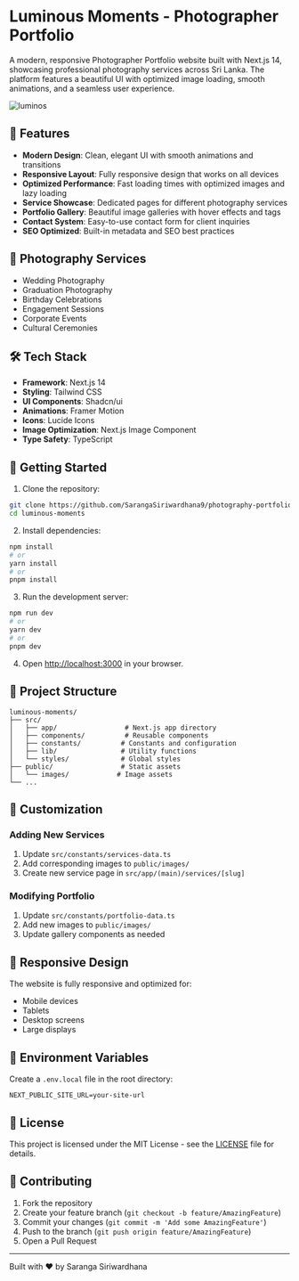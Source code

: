 # Luminous Moments - Photographer Portfolio

A modern, responsive Photographer Portfolio website built with Next.js 14, showcasing professional photography services across Sri Lanka. The platform features a beautiful UI with optimized image loading, smooth animations, and a seamless user experience.


![luminos](https://github.com/user-attachments/assets/c01a4314-2ea5-4a8a-825a-d55e6b8258b9)


## 🌟 Features

- **Modern Design**: Clean, elegant UI with smooth animations and transitions
- **Responsive Layout**: Fully responsive design that works on all devices
- **Optimized Performance**: Fast loading times with optimized images and lazy loading
- **Service Showcase**: Dedicated pages for different photography services
- **Portfolio Gallery**: Beautiful image galleries with hover effects and tags
- **Contact System**: Easy-to-use contact form for client inquiries
- **SEO Optimized**: Built-in metadata and SEO best practices

## 📸 Photography Services

- Wedding Photography
- Graduation Photography
- Birthday Celebrations
- Engagement Sessions
- Corporate Events
- Cultural Ceremonies

## 🛠️ Tech Stack

- **Framework**: Next.js 14
- **Styling**: Tailwind CSS
- **UI Components**: Shadcn/ui
- **Animations**: Framer Motion
- **Icons**: Lucide Icons
- **Image Optimization**: Next.js Image Component
- **Type Safety**: TypeScript

## 🚀 Getting Started

1. Clone the repository:
```bash
git clone https://github.com/SarangaSiriwardhana9/photography-portfolio.git
cd luminous-moments
```

2. Install dependencies:
```bash
npm install
# or
yarn install
# or
pnpm install
```

3. Run the development server:
```bash
npm run dev
# or
yarn dev
# or
pnpm dev
```

4. Open [http://localhost:3000](http://localhost:3000) in your browser.

## 📁 Project Structure

```
luminous-moments/
├── src/
│   ├── app/                 # Next.js app directory
│   ├── components/          # Reusable components
│   ├── constants/          # Constants and configuration
│   ├── lib/                # Utility functions
│   └── styles/             # Global styles
├── public/                 # Static assets
│   └── images/            # Image assets
└── ...
```

## 🎨 Customization

### Adding New Services
1. Update `src/constants/services-data.ts`
2. Add corresponding images to `public/images/`
3. Create new service page in `src/app/(main)/services/[slug]`

### Modifying Portfolio
1. Update `src/constants/portfolio-data.ts`
2. Add new images to `public/images/`
3. Update gallery components as needed

## 📱 Responsive Design

The website is fully responsive and optimized for:
- Mobile devices
- Tablets
- Desktop screens
- Large displays

## 🔧 Environment Variables

Create a `.env.local` file in the root directory:

```env
NEXT_PUBLIC_SITE_URL=your-site-url
```

## 📄 License

This project is licensed under the MIT License - see the [LICENSE](LICENSE) file for details.

## 👥 Contributing

1. Fork the repository
2. Create your feature branch (`git checkout -b feature/AmazingFeature`)
3. Commit your changes (`git commit -m 'Add some AmazingFeature'`)
4. Push to the branch (`git push origin feature/AmazingFeature`)
5. Open a Pull Request



---

Built with ❤️ by Saranga Siriwardhana
